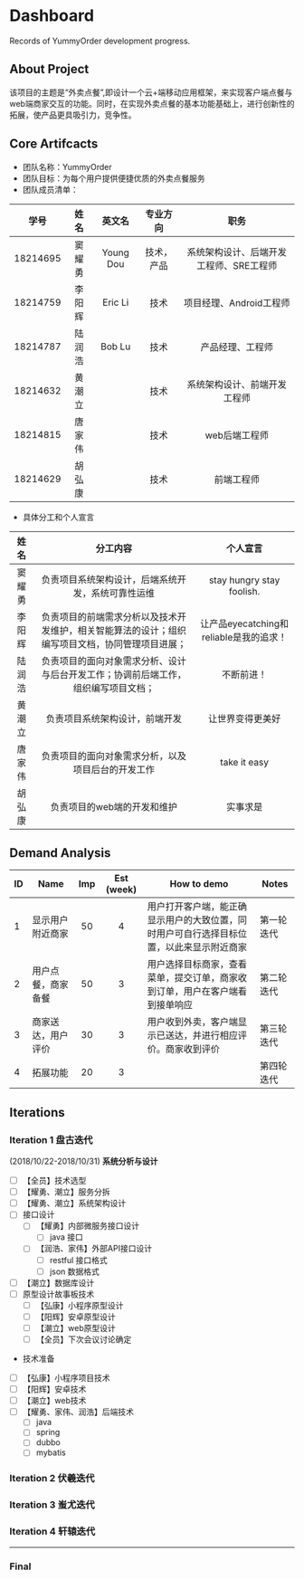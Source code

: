 [Android_Developers]: 
https://developer.android.com/studio/intro/

# Dashboard

Records of YummyOrder development progress.

## About Project

该项目的主题是“外卖点餐”,即设计一个云+端移动应用框架，来实现客户端点餐与web端商家交互的功能。同时，在实现外卖点餐的基本功能基础上，进行创新性的拓展，使产品更具吸引力，竞争性。

## Core Artifcacts
- 团队名称：YummyOrder
- 团队目标：为每个用户提供便捷优质的外卖点餐服务
- 团队成员清单：

| 学号 | 姓名 | 英文名 | 专业方向 | 职务 |
| :--: | :--: | :--: | :--: | :-----------: |
| 18214695 | 窦耀勇 | Young Dou | 技术，产品 | 系统架构设计、后端开发工程师、SRE工程师 | 
| 18214759 | 李阳辉 | Eric Li | 技术 | 项目经理、Android工程师 | 
| 18214787 | 陆润浩 | Bob Lu | 技术 | 产品经理、工程师 | 
| 18214632 | 黄潮立 |  | 技术 | 系统架构设计、前端开发工程师 | 
| 18214815 | 唐家伟 |  | 技术 | web后端工程师 | 
| 18214629 | 胡弘康 |  | 技术 | 前端工程师 |

- 具体分工和个人宣言

| 姓名 | 分工内容 | 个人宣言 |
| :--: | :--: | :--: |
| 窦耀勇 | 负责项目系统架构设计，后端系统开发，系统可靠性运维 | stay hungry stay foolish. |
| 李阳辉 | 负责项目的前端需求分析以及技术开发维护，相关智能算法的设计；组织编写项目文档，协同管理项目进展； | 让产品eyecatching和reliable是我的追求！ |
| 陆润浩 | 负责项目的面向对象需求分析、设计与后台开发工作；协调前后端工作，组织编写项目文档； | 不断前进！ |
| 黄潮立 | 负责项目系统架构设计，前端开发 | 让世界变得更美好 |
| 唐家伟 | 负责项目的面向对象需求分析，以及项目后台的开发工作 | take it easy |
| 胡弘康 | 负责项目的web端的开发和维护 | 实事求是 |

## Demand Analysis

| ID | Name | Imp | Est (week) | How to demo | Notes |
|------|------|:---:|:----------:|----------------|------|
|1|显示用户附近商家|50|4|用户打开客户端，能正确显示用户的大致位置，同时用户可自行选择目标位置，以此来显示附近商家|第一轮迭代|
|2|用户点餐，商家备餐|50|3|用户选择目标商家，查看菜单，提交订单，商家收到订单，用户在客户端看到接单响应|第二轮迭代|
|3|商家送达，用户评价|30|3|用户收到外卖，客户端显示已送达，并进行相应评价。商家收到评价|第三轮迭代|
|4|拓展功能|20|3||第四轮迭代|


## Iterations

### Iteration 1 盘古迭代

(2018/10/22-2018/10/31)
**系统分析与设计**
- [ ] 【全员】技术选型
- [ ] 【耀勇、潮立】服务分拆
- [ ] 【耀勇、潮立】系统架构设计
- [ ] 接口设计
    - [ ] 【耀勇】内部微服务接口设计
        - [ ] java 接口
    - [ ] 【润浩、家伟】外部API接口设计
        - [ ] restful 接口格式
        - [ ] json 数据格式
- [ ] 【潮立】数据库设计
- [ ] 原型设计故事板技术
    - [ ] 【弘康】小程序原型设计
    - [ ] 【阳辉】安卓原型设计
    - [ ] 【潮立】web原型设计
    - [ ] 【全员】下次会议讨论确定

- 技术准备
- [ ] 【弘康】小程序项目技术
- [ ] 【阳辉】安卓技术
- [ ] 【潮立】web技术
- [ ] 【耀勇、家伟、润浩】后端技术
    - [ ] java
    - [ ] spring
    - [ ] dubbo
    - [ ] mybatis
    
### Iteration 2 伏羲迭代

### Iteration 3 蚩尤迭代

### Iteration 4 轩辕迭代



***

### Final


